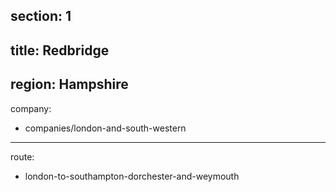 ﻿section: 1
----
title: Redbridge
----
region: Hampshire
----
company:
- companies/london-and-south-western
----
route:
- london-to-southampton-dorchester-and-weymouth
